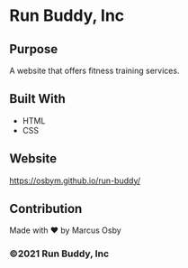 # Run Buddy, Inc

## Purpose
A website that offers fitness training services.

## Built With
* HTML
* CSS

## Website
https://osbym.github.io/run-buddy/

## Contribution
Made with ❤️ by Marcus Osby

### ©️2021 Run Buddy, Inc
